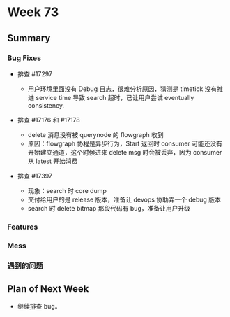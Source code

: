 # Week 73

## Summary

### Bug Fixes

- 排查 #17297
	- 用户环境里面没有 Debug 日志，很难分析原因，猜测是 timetick 没有推进 service time 导致 search 超时，已让用户尝试 eventually consistency.
	
- 排查 #17176 和 #17178
	- delete 消息没有被 querynode 的 flowgraph 收到
	- 原因：flowgraph 协程是异步行为，Start 返回时 consumer 可能还没有开始建立通道，这个时候进来 delete msg 时会被丢弃，因为 consumer 从 latest 开始消费

- 排查 #17397
	- 现象：search 时 core dump
	- 交付给用户的是 release 版本，准备让 devops 协助弄一个 debug 版本
	- search 时 delete bitmap 那段代码有 bug，准备让用户升级

### Features

### Mess

### 遇到的问题

## Plan of Next Week

- 继续排查 bug。


